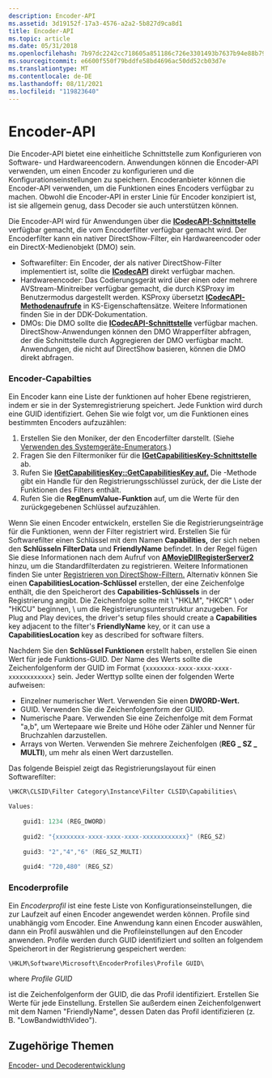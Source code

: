 ```yaml
---
description: Encoder-API
ms.assetid: 3d19152f-17a3-4576-a2a2-5b827d9ca8d1
title: Encoder-API
ms.topic: article
ms.date: 05/31/2018
ms.openlocfilehash: 7b97dc2242cc718605a851186c726e3301493b7637b94e88b7987868741874a9
ms.sourcegitcommit: e6600f550f79bddfe58bd4696ac50dd52cb03d7e
ms.translationtype: MT
ms.contentlocale: de-DE
ms.lasthandoff: 08/11/2021
ms.locfileid: "119823640"
---
```

# <a name="encoder-api"></a>Encoder-API

Die Encoder-API bietet eine einheitliche Schnittstelle zum Konfigurieren von Software- und Hardwareencodern. Anwendungen können die Encoder-API verwenden, um einen Encoder zu konfigurieren und die Konfigurationseinstellungen zu speichern. Encoderanbieter können die Encoder-API verwenden, um die Funktionen eines Encoders verfügbar zu machen. Obwohl die Encoder-API in erster Linie für Encoder konzipiert ist, ist sie allgemein genug, dass Decoder sie auch unterstützen können.

Die Encoder-API wird für Anwendungen über die [**ICodecAPI-Schnittstelle**](/windows/desktop/api/Strmif/nn-strmif-icodecapi) verfügbar gemacht, die vom Encoderfilter verfügbar gemacht wird. Der Encoderfilter kann ein nativer DirectShow-Filter, ein Hardwareencoder oder ein DirectX-Medienobjekt (DMO) sein.

-   Softwarefilter: Ein Encoder, der als nativer DirectShow-Filter implementiert ist, sollte die [**ICodecAPI**](/windows/desktop/api/Strmif/nn-strmif-icodecapi) direkt verfügbar machen.
-   Hardwareencoder: Das Codierungsgerät wird über einen oder mehrere AVStream-Minitreiber verfügbar gemacht, die durch KSProxy im Benutzermodus dargestellt werden. KSProxy übersetzt [**ICodecAPI-Methodenaufrufe**](/windows/desktop/api/Strmif/nn-strmif-icodecapi) in KS-Eigenschaftensätze. Weitere Informationen finden Sie in der DDK-Dokumentation.
-   DMOs: Die DMO sollte die [**ICodecAPI-Schnittstelle**](/windows/desktop/api/Strmif/nn-strmif-icodecapi) verfügbar machen. DirectShow-Anwendungen können den DMO Wrapperfilter abfragen, der die Schnittstelle durch Aggregieren der DMO verfügbar macht. Anwendungen, die nicht auf DirectShow basieren, können die DMO direkt abfragen.

### <a name="encoder-capabilties"></a>Encoder-Capabilties

Ein Encoder kann eine Liste der funktionen auf hoher Ebene registrieren, indem er sie in der Systemregistrierung speichert. Jede Funktion wird durch eine GUID identifiziert. Gehen Sie wie folgt vor, um die Funktionen eines bestimmten Encoders aufzuzählen:

1.  Erstellen Sie den Moniker, der den Encoderfilter darstellt. (Siehe [Verwenden des Systemgeräte-Enumerators](using-the-system-device-enumerator.md).)
2.  Fragen Sie den Filtermoniker für die [**IGetCapabilitiesKey-Schnittstelle**](/windows/desktop/api/Strmif/nn-strmif-igetcapabilitieskey) ab.
3.  Rufen Sie [**IGetCapabilitiesKey::GetCapabilitiesKey auf.**](/windows/desktop/api/Strmif/nf-strmif-igetcapabilitieskey-getcapabilitieskey) Die -Methode gibt ein Handle für den Registrierungsschlüssel zurück, der die Liste der Funktionen des Filters enthält.
4.  Rufen Sie die **RegEnumValue-Funktion** auf, um die Werte für den zurückgegebenen Schlüssel aufzuzählen.

Wenn Sie einen Encoder entwickeln, erstellen Sie die Registrierungseinträge für die Funktionen, wenn der Filter registriert wird. Erstellen Sie für Softwarefilter einen Schlüssel mit dem Namen **Capabilities,** der sich neben den **Schlüsseln FilterData** und **FriendlyName** befindet. In der Regel fügen Sie diese Informationen nach dem Aufruf von [**AMovieDllRegisterServer2**](amoviedllregisterserver2.md) hinzu, um die Standardfilterdaten zu registrieren. Weitere Informationen finden Sie unter [Registrieren von DirectShow-Filtern.](how-to-register-directshow-filters.md) Alternativ können Sie einen **CapabilitiesLocation-Schlüssel** erstellen, der eine Zeichenfolge enthält, die den Speicherort des **Capabilities-Schlüssels** in der Registrierung angibt. Die Zeichenfolge sollte mit \\ "HKLM", "HKCR" \\ oder "HKCU" beginnen, \\ um die Registrierungsunterstruktur anzugeben. For Plug and Play devices, the driver's setup files should create a **Capabilities** key adjacent to the filter's **FriendlyName** key, or it can use a **CapabilitiesLocation** key as described for software filters.

Nachdem Sie den **Schlüssel Funktionen** erstellt haben, erstellen Sie einen Wert für jede Funktions-GUID. Der Name des Werts sollte die Zeichenfolgenform der GUID im Format `{xxxxxxxx-xxxx-xxxx-xxxx-xxxxxxxxxxxx}` sein. Jeder Werttyp sollte einen der folgenden Werte aufweisen:

-   Einzelner numerischer Wert. Verwenden Sie einen **DWORD-Wert.**
-   GUID. Verwenden Sie die Zeichenfolgenform der GUID.
-   Numerische Paare. Verwenden Sie eine Zeichenfolge mit dem Format "a,b", um Wertepaare wie Breite und Höhe oder Zähler und Nenner für Bruchzahlen darzustellen.
-   Arrays von Werten. Verwenden Sie mehrere Zeichenfolgen (**REG \_ SZ \_ MULTI**), um mehr als einen Wert darzustellen.

Das folgende Beispiel zeigt das Registrierungslayout für einen Softwarefilter:


```C++
\HKCR\CLSID\Filter Category\Instance\Filter CLSID\Capabilities\
    
Values: 
    
    guid1: 1234 (REG_DWORD)   
    
    guid2: "{xxxxxxxx-xxxx-xxxx-xxxx-xxxxxxxxxxxx}" (REG_SZ)
    
    guid3: "2","4","6" (REG_SZ_MULTI)
    
    guid4: "720,480" (REG_SZ) 
```



### <a name="encoder-profiles"></a>Encoderprofile

Ein *Encoderprofil* ist eine feste Liste von Konfigurationseinstellungen, die zur Laufzeit auf einen Encoder angewendet werden können. Profile sind unabhängig vom Encoder. Eine Anwendung kann einen Encoder auswählen, dann ein Profil auswählen und die Profileinstellungen auf den Encoder anwenden. Profile werden durch GUID identifiziert und sollten an folgendem Speicherort in der Registrierung gespeichert werden:


```C++
\HKLM\Software\Microsoft\EncoderProfiles\Profile GUID\
```



where *Profile GUID*

ist die Zeichenfolgenform der GUID, die das Profil identifiziert. Erstellen Sie Werte für jede Einstellung. Erstellen Sie außerdem einen Zeichenfolgenwert mit dem Namen "FriendlyName", dessen Daten das Profil identifizieren (z. B. "LowBandwidthVideo").

## <a name="related-topics"></a>Zugehörige Themen

<dl> <dt>

[Encoder- und Decoderentwicklung](encoder-and-decoder-development.md)
</dt> </dl>

 

 



